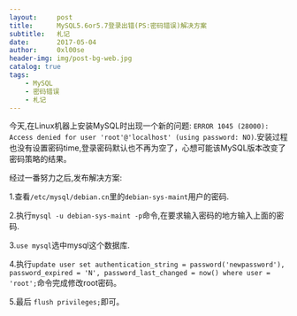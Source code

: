 ```yaml
---
layout:     post
title:      MySQL5.6or5.7登录出错(PS:密码错误)解决方案
subtitle:   札记
date:       2017-05-04
author:     0xl00se
header-img: img/post-bg-web.jpg
catalog: true
tags:
    - MySQL
    - 密码错误
    - 札记
---
```

今天,在Linux机器上安装MySQL时出现一个新的问题: `ERROR 1045 (28000): Access
denied for user 'root'@'localhost' (using password:
NO)`.安装过程也没有设置密码time,登录密码默认也不再为空了，心想可能该MySQL版本改变了密码策略的结果。

经过一番努力之后,发布解决方案:

1.查看`/etc/mysql/debian.cn`里的`debian-sys-maint`用户的密码.

2.执行`mysql -u debian-sys-maint -p`命令,在要求输入密码的地方输入上面的密码.

3.`use mysql`选中mysql这个数据库.

4.执行`update user set authentication_string = password('newpassword'),
password_expired = 'N', password_last_changed = now() where user =
'root';`命令完成修改root密码。

5.最后 `flush privileges;`即可。
